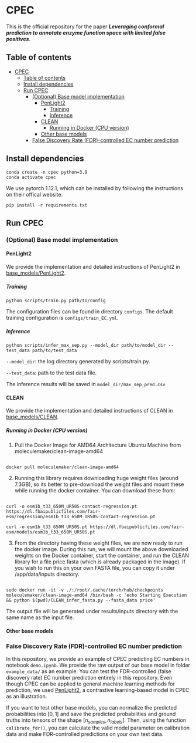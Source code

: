 # CPEC 
This is the official repository for the paper ***Leveraging conformal prediction to annotate enzyme function space with limited false positives***.

## Table of contents
- [CPEC](#cpec)
  - [Table of contents](#table-of-contents)
  - [Install dependencies](#install-dependencies)
  - [Run CPEC](#run-cpec)
    - [(Optional) Base model implementation](#optional-base-model-implementation)
      - [PenLight2](#penlight2)
        - [Training](#training)
        - [Inference](#inference)
      - [CLEAN](#clean)
        - [Running in Docker (CPU version)](#running-in-docker-cpu-version)
      - [Other base models](#other-base-models)
    - [False Discovery Rate (FDR)-controlled EC number prediction](#false-discovery-rate-fdr-controlled-ec-number-prediction)


## Install dependencies
```
conda create -n cpec python=3.9
conda activate cpec
```
We use pytorch 1.12.1, which can be installed by following the instructions on their offical website.
```
pip install -r requirements.txt
```

## Run CPEC



### (Optional) Base model implementation

#### PenLight2
We provide the implementation and detailed instructions of PenLight2 in [base_models/PenLight2](https://github.com/luo-group/CPEC/tree/base_models/base_models/PenLight2).

##### Training
```
python scripts/train.py path/to/config
```
The configuration files can be found in directory `configs`. The default training configuration is `configs/train_EC.yml`.

##### Inference
```
python scripts/infer_max_sep.py --model_dir path/to/model_dir --test_data path/to/test_data
```
`--model_dir`: the log directory generated by scripts/train.py.

`--test_data`: path to the test data file.

The inference results will be saved in `model_dir/max_sep_pred.csv`

#### CLEAN
We provide the implementation and detailed instructions of CLEAN in [base_models/CLEAN](https://github.com/luo-group/CPEC/tree/base_models/base_models/CLEAN).

##### Running in Docker (CPU version)

1. Pull the Docker Image for AMD64 Architecture Ubuntu Machine from moleculemaker/clean-image-amd64

```

docker pull moleculemaker/clean-image-amd64

```

2. Running this library requires downloading huge weight files (around 7.3GB), so its better to pre-download the weight files and mount these while running the docker container. You can download these from:

```

curl -o esm1b_t33_650M_UR50S-contact-regression.pt https://dl.fbaipublicfiles.com/fair-esm/regression/esm1b_t33_650M_UR50S-contact-regression.pt

curl -o esm1b_t33_650M_UR50S.pt https://dl.fbaipublicfiles.com/fair-esm/models/esm1b_t33_650M_UR50S.pt

```

3. From the directory having these weight files, we are now ready to run the docker image. During this run, we will mount the above downloaded weights on the Docker container, start the container, and run the CLEAN library for a file price.fasta (which is already packaged in the image). If you wish to run this on your own FASTA file, you can copy it under /app/data/inputs directory. 

```

sudo docker run -it -v ./:/root/.cache/torch/hub/checkpoints moleculemaker/clean-image-amd64 /bin/bash -c 'echo Starting Execution && python $(pwd)/CLEAN_infer_fasta.py --fasta_data price'

```

The output file will be generated under results/inputs directory with the same name as the input file.   

#### Other base models

### False Discovery Rate (FDR)-controlled EC number prediction

In this repository, we provide an example of CPEC predicting EC numbers in notebook `demo.ipynb`. We provide the raw output of our base model in folder `example_data/` as an example. You can test the FDR-controlled (false discovery rate) EC number prediction entirely in this repository. Even though CPEC can be applied to general machine learning methods for prediction, we used [PenLight2](https://github.com/luo-group/PenLight), a contrastive learning-based model in CPEC as an illustration. 

If you want to test other base models, you can normalize the predicted probabilities into $\left[0,1\right]$ and save the predicted probabilities and ground truths into tensors of the shape $\left[n_{samples}, n_{labels}\right]$. Then, using the function `calibrate_fdr()`, you can calculate the valid model parameter on calibration data and make FDR-controlled predictions on your own test data.  